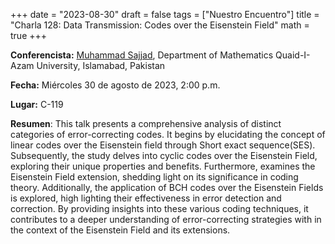 +++
date  = "2023-08-30"
draft = false
tags  = ["Nuestro Encuentro"]
title = "Charla 128: Data Transmission: Codes over the Eisenstein Field"
math  = true
+++

**Conferencista:** [Muhammad Sajjad](https://www.researchgate.net/profile/Muhammad-Sajjad-44), Department of Mathematics Quaid-I-Azam University, Islamabad, Pakistan

**Fecha:** Miércoles 30 de agosto de 2023, 2:00 p.m.

**Lugar:** C-119

**Resumen**: This talk presents a comprehensive analysis of distinct categories of error-correcting codes. It begins by elucidating the concept of linear codes over the Eisenstein field through Short exact sequence(SES). Subsequently, the study delves into cyclic codes over the Eisenstein Field, exploring their unique properties and benefits. Furthermore, examines the Eisenstein Field extension, shedding light on its significance in coding theory. Additionally, the application of BCH codes over the Eisenstein Fields is explored, high lighting their effectiveness in error detection and correction. By providing insights into these various coding techniques, it contributes to a deeper understanding of error-correcting strategies with in the context of the Eisenstein Field and its extensions.
